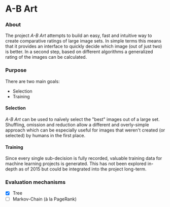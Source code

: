 A-B Art
=======

### About
The project *A-B Art* attempts to build an easy, fast and intuitive way to create comparative ratings of large image sets. In simple terms this means that it provides an interface to quickly decide which image (out of just two) is better. In a second step, based on different algorithms a generalized rating of the images can be calculated.

### Purpose
There are two main goals:
- Selection
- Training

#### Selection
*A-B Art* can be used to naïvely select the "best" images out of a large set. Shuffling, omission and reduction allow a different and overly-simple approach which can be especially useful for images that weren't created (or selected) by humans in the first place.

#### Training
Since every single sub-decision is fully recorded, valuable training data for machine learning projects is generated. This has not been explored in-depth as of 2015 but could be integrated into the project long-term.

### Evaluation mechanisms
- [x] Tree
- [ ] Markov-Chain (à la PageRank)

